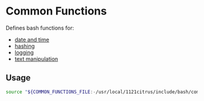 # Common Functions

Defines bash functions for:

* [date and time](https://github.com/1121citrus/ha-bash-base/blob/main/src/include/bash/date.md)
* [hashing](https://github.com/1121citrus/ha-bash-base/blob/main/src/include/bash/hash.md)
* [logging](https://github.com/1121citrus/ha-bash-base/blob/main/src/include/bash/logging.md)
* [text manipulation](https://github.com/1121citrus/ha-bash-base/blob/main/src/include/bash/text.md)

## Usage

```bash
source "${COMMON_FUNCTIONS_FILE:-/usr/local/1121citrus/include/bash/common-functions}"
```
